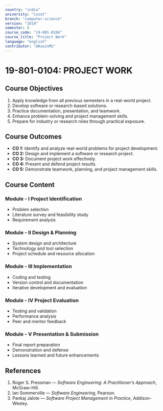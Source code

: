 ```yaml
---
country: "india"
university: "cusat"
branch: "computer-science"
version: "2019"
semester: 8
course_code: "19-801-0104"
course_title: "Project Work"
language: "english"
contributor: "@AswinMS"
---
```


# 19-801-0104: PROJECT WORK

## Course Objectives
1. Apply knowledge from all previous semesters in a real-world project.
2. Develop software or research-based solutions.
3. Practice documentation, presentation, and teamwork.
4. Enhance problem-solving and project management skills.
5. Prepare for industry or research roles through practical exposure.

## Course Outcomes
* **CO 1:** Identify and analyze real-world problems for project development.
* **CO 2:** Design and implement a software or research project.
* **CO 3:** Document project work effectively.
* **CO 4:** Present and defend project results.
* **CO 5:** Demonstrate teamwork, planning, and project management skills.

## Course Content

### Module - I Project Identification
* Problem selection
* Literature survey and feasibility study
* Requirement analysis

### Module - II Design & Planning
* System design and architecture
* Technology and tool selection
* Project schedule and resource allocation

### Module - III Implementation
* Coding and testing
* Version control and documentation
* Iterative development and evaluation

### Module - IV Project Evaluation
* Testing and validation
* Performance analysis
* Peer and mentor feedback

### Module - V Presentation & Submission
* Final report preparation
* Demonstration and defense
* Lessons learned and future enhancements

## References
1. Roger S. Pressman — *Software Engineering: A Practitioner’s Approach*, McGraw-Hill.
2. Ian Sommerville — *Software Engineering*, Pearson.
3. Pankaj Jalote — *Software Project Management in Practice*, Addison-Wesley.
